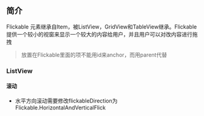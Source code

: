 ## 简介
Flickable 元素继承自Item，被ListView，GridView和TableView继承。Flickable提供一个较小的视窗来显示一个较大的内容给用户，并且用户可以对改内容进行拖拽
> 放置在Flickable里面的项不能用id来anchor，而用parent代替






### ListView

#### 滚动
- 水平方向滚动需要修改flickableDirection为Flickable.HorizontalAndVerticalFlick